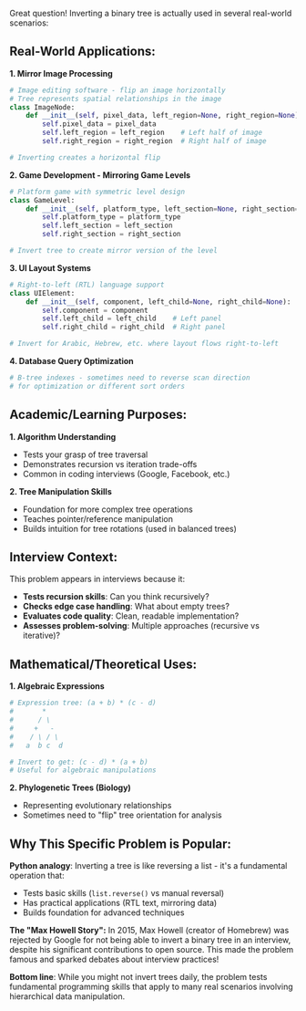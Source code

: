 Great question! Inverting a binary tree is actually used in several real-world scenarios:

## **Real-World Applications:**

**1. Mirror Image Processing**
```python
# Image editing software - flip an image horizontally
# Tree represents spatial relationships in the image
class ImageNode:
    def __init__(self, pixel_data, left_region=None, right_region=None):
        self.pixel_data = pixel_data
        self.left_region = left_region    # Left half of image
        self.right_region = right_region  # Right half of image

# Inverting creates a horizontal flip
```

**2. Game Development - Mirroring Game Levels**
```python
# Platform game with symmetric level design
class GameLevel:
    def __init__(self, platform_type, left_section=None, right_section=None):
        self.platform_type = platform_type
        self.left_section = left_section
        self.right_section = right_section

# Invert tree to create mirror version of the level
```

**3. UI Layout Systems**
```python
# Right-to-left (RTL) language support
class UIElement:
    def __init__(self, component, left_child=None, right_child=None):
        self.component = component
        self.left_child = left_child    # Left panel
        self.right_child = right_child  # Right panel

# Invert for Arabic, Hebrew, etc. where layout flows right-to-left
```

**4. Database Query Optimization**
```python
# B-tree indexes - sometimes need to reverse scan direction
# for optimization or different sort orders
```

## **Academic/Learning Purposes:**

**1. Algorithm Understanding**
- Tests your grasp of tree traversal
- Demonstrates recursion vs iteration trade-offs
- Common in coding interviews (Google, Facebook, etc.)

**2. Tree Manipulation Skills**
- Foundation for more complex tree operations
- Teaches pointer/reference manipulation
- Builds intuition for tree rotations (used in balanced trees)

## **Interview Context:**
This problem appears in interviews because it:
- **Tests recursion skills**: Can you think recursively?
- **Checks edge case handling**: What about empty trees?
- **Evaluates code quality**: Clean, readable implementation?
- **Assesses problem-solving**: Multiple approaches (recursive vs iterative)?

## **Mathematical/Theoretical Uses:**

**1. Algebraic Expressions**
```python
# Expression tree: (a + b) * (c - d)
#       *
#      / \
#     +   -
#    / \ / \
#   a  b c  d

# Invert to get: (c - d) * (a + b) 
# Useful for algebraic manipulations
```

**2. Phylogenetic Trees (Biology)**
- Representing evolutionary relationships
- Sometimes need to "flip" tree orientation for analysis

## **Why This Specific Problem is Popular:**

**Python analogy**: Inverting a tree is like reversing a list - it's a fundamental operation that:
- Tests basic skills (`list.reverse()` vs manual reversal)
- Has practical applications (RTL text, mirroring data)
- Builds foundation for advanced techniques

**The "Max Howell Story":**
In 2015, Max Howell (creator of Homebrew) was rejected by Google for not being able to invert a binary tree in an interview, despite his significant contributions to open source. This made the problem famous and sparked debates about interview practices!

**Bottom line**: While you might not invert trees daily, the problem tests fundamental programming skills that apply to many real scenarios involving hierarchical data manipulation.

